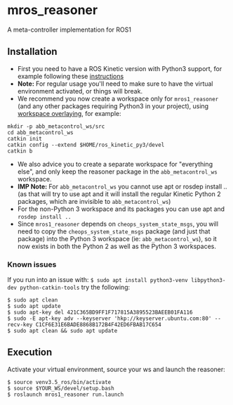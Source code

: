 # mros_reasoner
A meta-controller implementation for ROS1

## Installation
- First you need to have a ROS Kinetic version with Python3 support, for example following these [instructions](https://answers.ros.org/question/237613/how-to-define-ros-kinetic-to-use-python3-instead-of-python27/?answer=331009#post-id-331009)
- **Note:** For regular usage you'll need to make sure to have the virtual environment activated, or things will break.
- We recommend you now create a workspace only for `mros1_reasoner` (and any other packages requiring Python3 in your project), using [workspace overlaying](http://wiki.ros.org/catkin/Tutorials/workspace_overlaying), for example:
```
mkdir -p abb_metacontrol_ws/src
cd abb_metacontrol_ws
catkin init
catkin config --extend $HOME/ros_kinetic_py3/devel
catkin b
```
- We also advice you to create a separate workspace for "everything else", and only keep the reasoner package in the `abb_metacontrol_ws` workspace.
- **IMP Note:** For `abb_metacontrol_ws` you cannot use apt or rosdep install .. (as that will try to use apt and it will install the regular Kinetic Python 2 packages, which are invisible to `abb_metacontrol_ws`)
- For the non-Python 3 workspace and its packages you can use apt and `rosdep install ..`
- Since `mros1_reasoner` depends on `cheops_system_state_msgs`, you will need to copy the `cheops_system_state_msgs` package (and just that package) into the Python 3 workspace (ie: `abb_metacontrol_ws`), so it now exists in both the Python 2 as well as the Python 3 workspaces.

### Known issues
If you run into an issue with:
`$ sudo apt install python3-venv libpython3-dev python-catkin-tools`
try the following:
```
$ sudo apt clean
$ sudo apt update
$ sudo apt-key del 421C365BD9FF1F717815A3895523BAEEB01FA116
$ sudo -E apt-key adv --keyserver 'hkp://keyserver.ubuntu.com:80' --recv-key C1CF6E31E6BADE8868B172B4F42ED6FBAB17C654
$ sudo apt clean && sudo apt update
```

## Execution
Activate your virtual environment, source your ws and launch the reasoner:
```
$ source venv3.5_ros/bin/activate
$ source $YOUR_WS/devel/setup.bash
$ roslaunch mros1_reasoner run.launch
```
